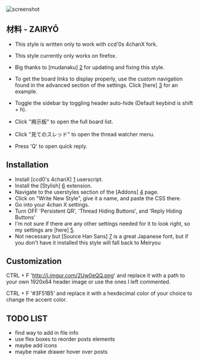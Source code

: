 ![screenshot](https://raw.githubusercontent.com/commit-sudoku/zairyou/master/screenshot.png)

材料 - ZAIRYŌ
-----------

* This style is written only to work with ccd'0s 4chanX fork.

* This style currently only works on firefox.

* Big thanks to [mudanaku] [2] for updating and fixing this style.

* To get the board links to display properly, use the custom navigation found in the advanced section of the settings. Click [here] [3] for an example.

* Toggle the sidebar by toggling header auto-hide (Default keybind is shift + h).

* Click "掲示板" to open the full board list.

* Click "見てのスレッド" to open the thread watcher menu.

* Press 'Q' to open quick reply.

Installation
-------------------------------

* Install [ccd0's 4chanX] [1] userscript. 
* Install the [Stylish] [6] extension. 
* Navigate to the userstyles section of the [Addons] [4] page. 
* Click on "Write New Style", give it a name, and paste the CSS there. 
* Go into your 4chan X settings.
* Turn OFF 'Persistent QR', 'Thread Hiding Buttons', and 'Reply Hiding Buttons'
* I'm not sure if there are any other settings needed for it to look right, so my settings are [here] [5].
* Not necessary but [Source Han Sans] [7] is a great Japanese font, but if you don't have it installed this style will fall back to Meiryou

Customization
-------------------------------

CTRL + F 'http://i.imgur.com/2Uw0eQQ.png' and replace it with a path to your own 1920x64 header image or use the ones I left commented.

CTRL + F '#3F51B5' and replace it with a hexdecimal color of your choice to change the accent color. 

TODO LIST
-------------------------------
* find way to add in file info
* use flex boxes to reorder posts elements
* maybe add icons
* maybe make drawer hover over posts

[1]: https://github.com/ccd0/4chan-x
[2]: https://github.com/mudanaku/
[3]: https://raw.githubusercontent.com/commit-sudoku/zairyou/gh-pages/boardshelp.png
[4]: about:addons
[5]: http://i.imgur.com/x970AkQ.png
[6]: https://addons.mozilla.org/en-us/firefox/addon/stylish/
[7]: https://github.com/adobe-fonts/source-han-sans/tree/release
